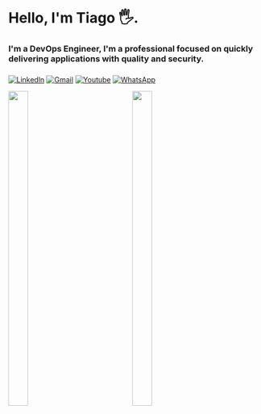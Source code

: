 <h1>
Hello, I'm Tiago 🖐️.
  
<h3>
I'm a DevOps Engineer, I'm a professional focused on quickly delivering applications with quality and security.
  
###
[![Linkedln](https://img.shields.io/badge/LinkedIn-0077B5?style=for-the-badge&logo=linkedin&logoColor=white)](https://www.linkedin.com/in/tiago-paulino-390a981aa)
[![Gmail](https://img.shields.io/badge/Gmail-D14836?style=for-the-badge&logo=gmail&logoColor=white)](mailto:tpaulino12000@gmail.com)
[![Youtube](https://img.shields.io/badge/YouTube-FF0000?style=for-the-badge&logo=youtube&logoColor=white)](https://www.youtube.com/channel/UCXVhPYzVMiDyhdfjV6V4oHQ)
[![WhatsApp](https://img.shields.io/badge/WhatsApp-25D366?style=for-the-badge&logo=whatsapp&logoColor=white)](https://wa.me/55081996085598)
<div>
    <div style="display: inline-block; width: 48%;">
        <img src="https://github-readme-stats.vercel.app/api?username=Paulino02&show_icons=true&theme=tokyonight" style="width: 40%;" />
    </div>
    <div style="display: inline-block; width: 48%;">
        <img src="https://github-readme-stats.vercel.app/api/top-langs/?username=Paulino02&layout=compact&theme=tokyonight" style="width: 40%;" />
    </div>
</div>















